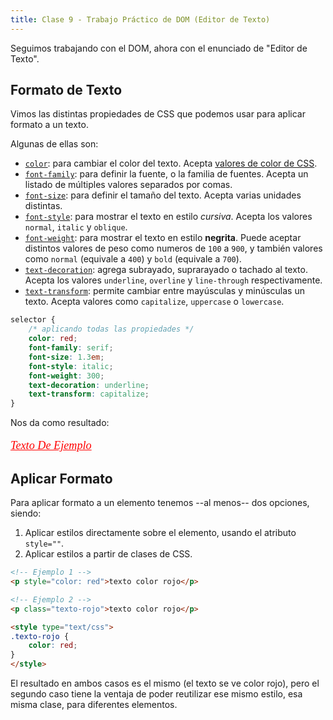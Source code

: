 ```yaml
---
title: Clase 9 - Trabajo Práctico de DOM (Editor de Texto)
---
```


Seguimos trabajando con el DOM, ahora con el enunciado de "Editor de Texto".

## Formato de Texto

Vimos las distintas propiedades de CSS que podemos usar para aplicar formato a un texto. 

Algunas de ellas son:

- [`color`](https://developer.mozilla.org/es/docs/Web/CSS/color): para cambiar el color del texto. Acepta [valores de color de CSS](https://developer.mozilla.org/es/docs/Web/CSS/color_value).
- [`font-family`](https://developer.mozilla.org/es/docs/Web/CSS/font-family): para definir la fuente, o la familia de fuentes. Acepta un listado de múltiples valores separados por comas.
- [`font-size`](https://developer.mozilla.org/es/docs/Web/CSS/font-size): para definir el tamaño del texto. Acepta varias unidades distintas.
- [`font-style`](https://developer.mozilla.org/es/docs/Web/CSS/font-style): para mostrar el texto en estilo *cursiva*. Acepta los valores `normal`, `italic` y `oblique`.
- [`font-weight`](https://developer.mozilla.org/es/docs/Web/CSS/font-weight): para mostrar el texto en estilo **negrita**. Puede aceptar distintos valores de peso como numeros de `100` a `900`, y también valores como `normal` (equivale a `400`) y `bold` (equivale a `700`).
- [`text-decoration`](https://developer.mozilla.org/es/docs/Web/CSS/text-decoration): agrega subrayado, suprarayado o tachado al texto. Acepta los valores `underline`, `overline` y `line-through` respectivamente.
- [`text-transform`](https://developer.mozilla.org/es/docs/Web/CSS/text-transform): permite cambiar entre mayúsculas y minúsculas un texto. Acepta valores como `capitalize`, `uppercase` o `lowercase`.

```css
selector {
	/* aplicando todas las propiedades */
	color: red;
	font-family: serif;
	font-size: 1.3em;
	font-style: italic;
	font-weight: 300;
	text-decoration: underline;
	text-transform: capitalize;
}
```

Nos da como resultado: 

<p style="color: red; font-family: serif; font-size: 1.3em; font-style: italic; font-weight: 300; text-decoration: underline; text-transform: capitalize;">texto de ejemplo</p>

## Aplicar Formato

Para aplicar formato a un elemento tenemos --al menos-- dos opciones, siendo:

1. Aplicar estilos directamente sobre el elemento, usando el atributo `style=""`.
2. Aplicar estilos a partir de clases de CSS.

```html
<!-- Ejemplo 1 -->
<p style="color: red">texto color rojo</p>

<!-- Ejemplo 2 -->
<p class="texto-rojo">texto color rojo</p>

<style type="text/css">
.texto-rojo {
	color: red;
}	
</style>
```

El resultado en ambos casos es el mismo (el texto se ve color rojo), pero el segundo caso tiene la ventaja de poder reutilizar ese mismo estilo, esa misma clase, para diferentes elementos.